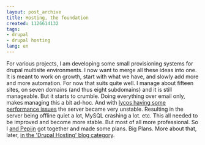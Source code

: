 ```yaml
---
layout: post_archive
title: Hosting, the foundation
created: 1126614132
tags:
- drupal
- drupal hosting
lang: en
---
```

For various projects, I am developing some small provisioning systems for drupal multisite environments.<!--break-->
I now want to merge all these ideas into one. It is meant to work on growth, start with what we have, and slowly add more and more automation. 
For now that suits quite well. I manage about fifteen sites, on seven domains (and thus eight subdomains) and it is still manageable. But it starts to crumble. Doing everything over email only, makes managing this a bit ad-hoc. 
And with <a href="http://www.lycos-vds.com/board/viewtopic.php?p=7998#7998">lycos having some performance issues</a> the server became very unstable. Resulting in the server being offline quiet a lot, MySQL crashing a lot. etc. This all needed to be improved and become more stable. But most of all more professional. So I <a href="http://www.newmoon.nl">and Pepijn</a> got together and made some plans. Big Plans. More about that, later, <a href="/taxonomy/term/36">in the 'Drupal Hosting' blog category</a>.
